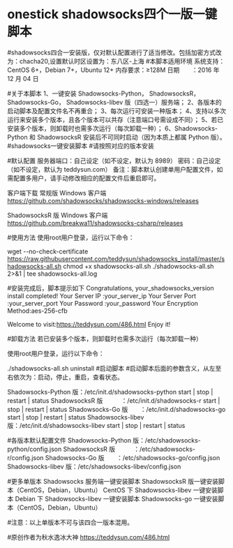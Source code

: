 # onestick shadowsocks四个一版一键脚本
#shadowsocks四合一安装版，仅对默认配置进行了适当修改。包括加密方式改为：chacha20,设置默认时区设置为：东八区-上海
#本脚本适用环境
系统支持：CentOS 6+，Debian 7+，Ubuntu 12+
内存要求：≥128M
日期　　：2016 年 12 月 04 日

#关于本脚本
1、一键安装 Shadowsocks-Python， ShadowsocksR， Shadowsocks-Go， Shadowsocks-libev 版（四选一）服务端；
2、各版本的启动脚本及配置文件名不再重合；
3、每次运行可安装一种版本；
4、支持以多次运行来安装多个版本，且各个版本可以共存（注意端口号需设成不同）；
5、若已安装多个版本，则卸载时也需多次运行（每次卸载一种）；
6、Shadowsocks-Python 和 ShadowsocksR 安装后不可同时启动（因为本质上都属 Python 版）。
#shadowsocks一键安装脚本
#请按照对应的版本安装

#默认配置
服务器端口：自己设定（如不设定，默认为 8989）
密码：自己设定（如不设定，默认为 teddysun.com）
备注：脚本默认创建单用户配置文件，如需配置多用户，请手动修改相应的配置文件后重启即可。

客户端下载
常规版 Windows 客户端
https://github.com/shadowsocks/shadowsocks-windows/releases

ShadowsocksR 版 Windows 客户端
https://github.com/breakwa11/shadowsocks-csharp/releases


#使用方法
使用root用户登录，运行以下命令：

wget --no-check-certificate https://raw.githubusercontent.com/teddysun/shadowsocks_install/master/shadowsocks-all.sh
chmod +x shadowsocks-all.sh
./shadowsocks-all.sh 2>&1 | tee shadowsocks-all.log

#安装完成后，脚本提示如下
Congratulations, your_shadowsocks_version install completed!
Your Server IP        :your_server_ip
Your Server Port      :your_server_port
Your Password         :your_password
Your Encryption Method:aes-256-cfb

Welcome to visit:https://teddysun.com/486.html
Enjoy it!

#卸载方法
若已安装多个版本，则卸载时也需多次运行（每次卸载一种）

使用root用户登录，运行以下命令：

./shadowsocks-all.sh uninstall
#启动脚本
#启动脚本后面的参数含义，从左至右依次为：启动，停止，重启，查看状态。

Shadowsocks-Python 版：/etc/init.d/shadowsocks-python start | stop | restart | status
ShadowsocksR 版　　　：/etc/init.d/shadowsocks-r start | stop | restart | status
Shadowsocks-Go 版　　：/etc/init.d/shadowsocks-go start | stop | restart | status
Shadowsocks-libev 版：/etc/init.d/shadowsocks-libev start | stop | restart | status

#各版本默认配置文件
Shadowsocks-Python 版：/etc/shadowsocks-python/config.json
ShadowsocksR 版　　　：/etc/shadowsocks-r/config.json
Shadowsocks-Go 版　　：/etc/shadowsocks-go/config.json
Shadowsocks-libev 版：/etc/shadowsocks-libev/config.json

#更多单版本 Shadowsocks 服务端一键安装脚本
ShadowsocksR 版一键安装脚本（CentOS，Debian，Ubuntu）
CentOS 下 Shadowsocks-libev 一键安装脚本
Debian 下 Shadowsocks-libev 一键安装脚本
Shadowsocks-go 一键安装脚本（CentOS，Debian，Ubuntu）

#注意：以上单版本不可与该四合一版本混用。

#原创作者为秋水逸冰大神 https://teddysun.com/486.html



